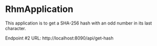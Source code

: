 # RhmApplication
This application is to get a SHA-256 hash with an odd number in its last character.

Endpoint #2 URL: http://localhost:8090/api/get-hash
